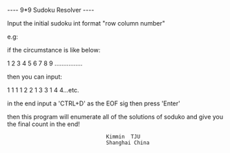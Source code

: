 ----	9*9 Sudoku Resolver		----

Input the initial sudoku int format "row column number"

e.g:	

if the circumstance is like below:

1 2 3 4 5 6 7 8 9
................


then you can input:

1 1 1
1 2 2
1 3 3
1 4 4...etc.

in the end input a 'CTRL+D' as the EOF sig then press 'Enter'

then this program will enumerate all of the solutions of soduko
and give you the final count in the end!

									Kimmin	TJU
									Shanghai China




